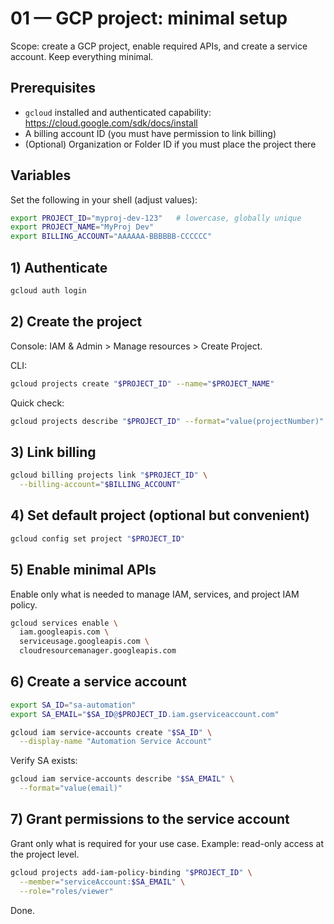 # 01 — GCP project: minimal setup

Scope: create a GCP project, enable required APIs, and create a service account. Keep everything minimal.

## Prerequisites
- `gcloud` installed and authenticated capability: https://cloud.google.com/sdk/docs/install
- A billing account ID (you must have permission to link billing)
- (Optional) Organization or Folder ID if you must place the project there

## Variables
Set the following in your shell (adjust values):

```bash
export PROJECT_ID="myproj-dev-123"   # lowercase, globally unique
export PROJECT_NAME="MyProj Dev"
export BILLING_ACCOUNT="AAAAAA-BBBBBB-CCCCCC"
```

## 1) Authenticate
```bash
gcloud auth login
```

## 2) Create the project
Console: IAM & Admin > Manage resources > Create Project.

CLI:
```bash
gcloud projects create "$PROJECT_ID" --name="$PROJECT_NAME"
```

Quick check:
```bash
gcloud projects describe "$PROJECT_ID" --format="value(projectNumber)"
```

## 3) Link billing
```bash
gcloud billing projects link "$PROJECT_ID" \
  --billing-account="$BILLING_ACCOUNT"
```

## 4) Set default project (optional but convenient)
```bash
gcloud config set project "$PROJECT_ID"
```

## 5) Enable minimal APIs
Enable only what is needed to manage IAM, services, and project IAM policy.
```bash
gcloud services enable \
  iam.googleapis.com \
  serviceusage.googleapis.com \
  cloudresourcemanager.googleapis.com
```

## 6) Create a service account
```bash
export SA_ID="sa-automation"
export SA_EMAIL="$SA_ID@$PROJECT_ID.iam.gserviceaccount.com"

gcloud iam service-accounts create "$SA_ID" \
  --display-name "Automation Service Account"
```

Verify SA exists:
```bash
gcloud iam service-accounts describe "$SA_EMAIL" \
  --format="value(email)"
```

## 7) Grant permissions to the service account
Grant only what is required for your use case. Example: read-only access at the project level.
```bash
gcloud projects add-iam-policy-binding "$PROJECT_ID" \
  --member="serviceAccount:$SA_EMAIL" \
  --role="roles/viewer"
```

Done.